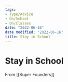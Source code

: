 ```yaml
---
tags:
- Type/Advice
- On/School
- On/Classes
date: "2022-06-16"
date modified: "2022-06-16"
title: Stay in School
---
```


# Stay in School
From [[Super Founders]]
